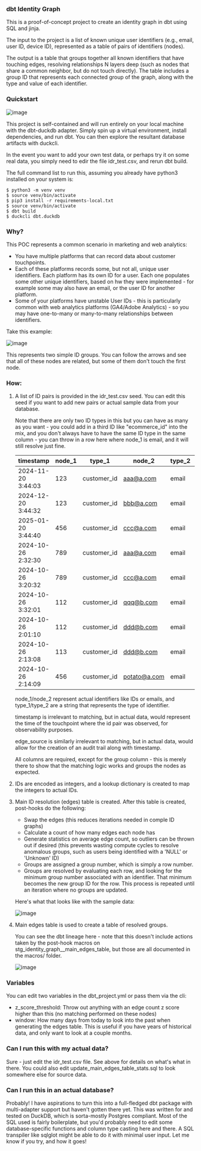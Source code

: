 ### dbt Identity Graph

This is a proof-of-concept project to create an identity graph in dbt using SQL and jinja. 

The input to the project is a list of known unique user identifiers (e.g., email, user ID, device ID), represented as a table of pairs of identifiers (nodes).

The output is a table that groups together all known identifiers that have touching edges, resolving relationships N layers deep (such as nodes that share a common neighbor, but do not touch directly). The table includes a group ID that represents each connected group of the graph, along with the type and value of each identifier.

### Quickstart

![image](assets/demo.gif)

This project is self-contained and will run entirely on your local machine with the dbt-duckdb adapter. Simply spin up a virtual environment, install dependencies, and run dbt. You can then explore the resultant database artifacts with duckcli.

In the event you want to add your own test data, or perhaps try it on some real data, you simply need to edir the file idr_test.csv, and rerun dbt build.

The full command list to run this, assuming you already have python3 installed on your system is:

```
$ python3 -m venv venv
$ source venv/bin/activate
$ pip3 install -r requirements-local.txt
$ source venv/bin/activate
$ dbt build
$ duckcli dbt.duckdb
```

### Why?

This POC represents a common scenario in marketing and web analytics:

- You have multiple platforms that can record data about customer touchpoints.
- Each of these platforms records some, but not all, unique user identifiers. Each platform has its own ID for a user. Each one populates some other unique identifiers, based on hw they were implemented - for example some may also have an email, or the user ID for another platform.
- Some of your platforms have unstable User IDs - this is particularly common with web analytics platforms (GA4/Adobe Analytics) - so you may have one-to-many or many-to-many relationships between identifiers.


Take this example:

![image](assets/identity_groups.jpg)

This represents two simple ID groups. You can follow the arrows and see that all of these nodes are related, but some of them don't touch the first node.

### How:

1. A list of ID pairs is provided in the idr_test.csv seed. You can edit this seed if you want to add new pairs or actual sample data from your database. 

    Note that there are only two ID types in this but you can have as many as you want - you could add in a third ID like "ecommerce_id" into the mix, and you don't always have to have the same ID type in the same column - you can throw in a row here where node_1 is email, and it will still resolve just fine.

    |timestamp|node_1|type_1|node_2|type_2|edge_source|group|
    |-|-|-|-|-|-|-|
    2024-11-20 3:44:03|123|customer_id|aaa@a.com|email|test_data|group_1
    2024-12-20 3:44:32|123|customer_id|bbb@a.com|email|test_data|group_1
    2025-01-20 3:44:40|456|customer_id|ccc@a.com|email|test_data|group_1
    2024-10-26 2:32:30|789|customer_id|aaa@a.com|email|test_data|group_1
    2024-10-26 3:20:32|789|customer_id|ccc@a.com|email|test_data|group_1
    2024-10-26 3:32:01|112|customer_id|qqq@b.com|email|test_data|group_2
    2024-10-26 2:01:10|112|customer_id|ddd@b.com|email|test_data|group_2
    2024-10-26 2:13:08|113|customer_id|ddd@b.com|email|test_data|group_2
    2024-10-26 2:14:09|456|customer_id|potato@a.com|email|test_data|group_1

    node_1/node_2 represent actual identifiers like IDs or emails, and type_1/type_2 are a string that represents the type of identifier.

    timestamp is irrelevant to matching, but in actual data, would represent the time of the touchpoint where the id pair was observed, for observability purposes.

    edge_source is similarly irrelevant to matching, but in actual data, would allow for the creation of an audit trail along with timestamp.

    All columns are required, except for the group column - this is merely there to show that the matching logic works and groups the nodes as expected.

2. IDs are encoded as integers, and a lookup dictionary is created to map the integers to actual IDs.

3. Main ID resolution (edges) table is created. After this table is created, post-hooks do the following:

    - Swap the edges (this reduces iterations needed in comple ID graphs)
    - Calculate a count of how many edges each node has
    - Generate statistics on average edge count, so outliers can be thrown out if desired (this prevents wasting compute cycles to resolve anomalous groups, such as users being identified with a 'NULL' or 'Unknown' ID)
    - Groups are assigned a group number, which is simply a row number.
    - Groups are resolved by evaluating each row, and looking for the minimum group number associated with an identifier. That minimum becomes the new group ID for the row. This process is repeated until an iteration where no groups are updated.

    Here's what that looks like with the sample data:

    ![image](assets/group_dedupe.jpg)

4. Main edges table is used to create a table of resolved groups.

    You can see the dbt lineage here - note that this doesn't include actions taken by the post-hook macros on stg_identity_graph__main_edges_table, but those are all documented in the macros/ folder.

    ![image](assets/dbt_lineage.png)

### Variables

You can edit two variables in the dbt_project.yml or pass them via the cli:

- z_score_threshold: Throw out anything with an edge count z score higher than this (no matching performed on these nodes)
- window: How many days from today to look into the past when generating the edges table. This is useful if you have years of historical data, and only want to look at a couple months.

### Can I run this with my actual data?

Sure - just edit the idr_test.csv file. See above for details on what's what in there. You could also edit update_main_edges_table_stats.sql to look somewhere else for source data.

### Can I run this in an actual database?

Probably! I have aspirations to turn this into a full-fledged dbt package with multi-adapter support but haven't gotten there yet. This was written for and tested on DuckDB, which is sorta-mostly Postgres compliant. Most of the SQL used is fairly boilerplate, but you'd probably need to edit some database-specific functions and column type casting here and there. A SQL transpiler like sqlglot might be able to do it with minimal user input. Let me know if you try, and how it goes!
